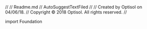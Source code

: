 //
//  Readme.md
//  AutoSuggestTextFiled
//
//  Created by Optisol on 04/06/18.
//  Copyright © 2018 Optisol. All rights reserved.
//

import Foundation
